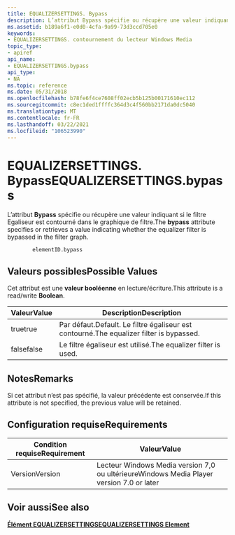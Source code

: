 ```yaml
---
title: EQUALIZERSETTINGS. Bypass
description: L’attribut Bypass spécifie ou récupère une valeur indiquant si le filtre Egaliseur est contourné dans le graphique de filtre.
ms.assetid: b189a6f1-e0d0-4cfa-9a99-73d3ccd705e0
keywords:
- EQUALIZERSETTINGS. contournement du lecteur Windows Media
topic_type:
- apiref
api_name:
- EQUALIZERSETTINGS.bypass
api_type:
- NA
ms.topic: reference
ms.date: 05/31/2018
ms.openlocfilehash: b78fe6f4ce7608ff02ecb5b125b00171610ec112
ms.sourcegitcommit: c8ec1ded1ffffc364d3c4f560bb2171da0dc5040
ms.translationtype: MT
ms.contentlocale: fr-FR
ms.lasthandoff: 03/22/2021
ms.locfileid: "106523990"
---
```

# <a name="equalizersettingsbypass"></a><span data-ttu-id="5581c-104">EQUALIZERSETTINGS. Bypass</span><span class="sxs-lookup"><span data-stu-id="5581c-104">EQUALIZERSETTINGS.bypass</span></span>

<span data-ttu-id="5581c-105">L’attribut **Bypass** spécifie ou récupère une valeur indiquant si le filtre Egaliseur est contourné dans le graphique de filtre.</span><span class="sxs-lookup"><span data-stu-id="5581c-105">The **bypass** attribute specifies or retrieves a value indicating whether the equalizer filter is bypassed in the filter graph.</span></span>

``` syntax
        elementID.bypass
```

## <a name="possible-values"></a><span data-ttu-id="5581c-106">Valeurs possibles</span><span class="sxs-lookup"><span data-stu-id="5581c-106">Possible Values</span></span>

<span data-ttu-id="5581c-107">Cet attribut est une **valeur booléenne** en lecture/écriture.</span><span class="sxs-lookup"><span data-stu-id="5581c-107">This attribute is a read/write **Boolean**.</span></span>



| <span data-ttu-id="5581c-108">Valeur</span><span class="sxs-lookup"><span data-stu-id="5581c-108">Value</span></span> | <span data-ttu-id="5581c-109">Description</span><span class="sxs-lookup"><span data-stu-id="5581c-109">Description</span></span>                                |
|-------|--------------------------------------------|
| <span data-ttu-id="5581c-110">true</span><span class="sxs-lookup"><span data-stu-id="5581c-110">true</span></span>  | <span data-ttu-id="5581c-111">Par défaut.</span><span class="sxs-lookup"><span data-stu-id="5581c-111">Default.</span></span> <span data-ttu-id="5581c-112">Le filtre égaliseur est contourné.</span><span class="sxs-lookup"><span data-stu-id="5581c-112">The equalizer filter is bypassed.</span></span> |
| <span data-ttu-id="5581c-113">false</span><span class="sxs-lookup"><span data-stu-id="5581c-113">false</span></span> | <span data-ttu-id="5581c-114">Le filtre égaliseur est utilisé.</span><span class="sxs-lookup"><span data-stu-id="5581c-114">The equalizer filter is used.</span></span>              |



 

## <a name="remarks"></a><span data-ttu-id="5581c-115">Notes</span><span class="sxs-lookup"><span data-stu-id="5581c-115">Remarks</span></span>

<span data-ttu-id="5581c-116">Si cet attribut n’est pas spécifié, la valeur précédente est conservée.</span><span class="sxs-lookup"><span data-stu-id="5581c-116">If this attribute is not specified, the previous value will be retained.</span></span>

## <a name="requirements"></a><span data-ttu-id="5581c-117">Configuration requise</span><span class="sxs-lookup"><span data-stu-id="5581c-117">Requirements</span></span>



| <span data-ttu-id="5581c-118">Condition requise</span><span class="sxs-lookup"><span data-stu-id="5581c-118">Requirement</span></span> | <span data-ttu-id="5581c-119">Valeur</span><span class="sxs-lookup"><span data-stu-id="5581c-119">Value</span></span> |
|--------------------|------------------------------------------------------|
| <span data-ttu-id="5581c-120">Version</span><span class="sxs-lookup"><span data-stu-id="5581c-120">Version</span></span><br/> | <span data-ttu-id="5581c-121">Lecteur Windows Media version 7,0 ou ultérieure</span><span class="sxs-lookup"><span data-stu-id="5581c-121">Windows Media Player version 7.0 or later</span></span><br/> |



## <a name="see-also"></a><span data-ttu-id="5581c-122">Voir aussi</span><span class="sxs-lookup"><span data-stu-id="5581c-122">See also</span></span>

<dl> <dt>

[<span data-ttu-id="5581c-123">**Élément EQUALIZERSETTINGS**</span><span class="sxs-lookup"><span data-stu-id="5581c-123">**EQUALIZERSETTINGS Element**</span></span>](equalizersettings-element.md)
</dt> </dl>

 

 





